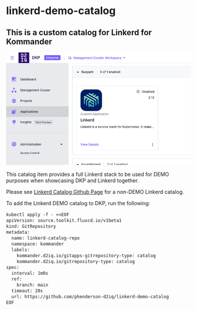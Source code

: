 # linkerd-demo-catalog
## This is a custom catalog for Linkerd for Kommander

![Linkerd DEMO Catalog](./image.png)

This catalog item provides a full Linkerd stack to be used for DEMO purposes when showcasing DKP and Linkerd together.

Please see [Linkerd Catalog Github Page](https://github.com/phenderson-d2iq/linkerd-catalog) for a non-DEMO Linkerd catalog.

To add the Linkerd DEMO catalog to DKP,  run the following:

```
kubectl apply -f - <<EOF
apiVersion: source.toolkit.fluxcd.io/v1beta1
kind: GitRepository
metadata:
  name: linkerd-catalog-repo
  namespace: kommander
  labels:
    kommander.d2iq.io/gitapps-gitrepository-type: catalog
    kommander.d2iq.io/gitrepository-type: catalog
spec:
  interval: 1m0s
  ref:
    branch: main
  timeout: 20s
  url: https://github.com/phenderson-d2iq/linkerd-demo-catalog
EOF
```

